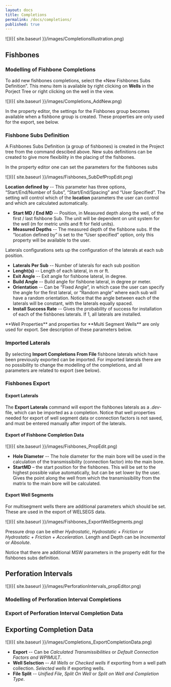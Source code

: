 ```yaml
---
layout: docs
title: Completions
permalink: /docs/completions/
published: true
---
```

![]({{ site.baseurl }}/images/CompletionsIllustration.png)

## Fishbones

### Modelling of Fishbone Completions

To add new fishbones completions, select the «New Fishbones Subs Definition”. This menu item is available by right clicking on **Wells** in the Porject Tree or right clicking on the well in the view. 

![]({{ site.baseurl }}/images/Completions_AddNew.png)

<div class="note info">
In the property editor, the settings for the Fishbones group becomes available when a fishbone group is created. These properties are only used for the export, see below. 
</div>

### Fishbone Subs Definition
A Fishbones Subs Definition (a group of fishbones) is created in the Project tree from the command descibed above. New subs definitions can be created to give more flexibility in the placing of the fishbones. 

In the property editor one can set the parameters for the fishbones subs

![]({{ site.baseurl }}/images/Fishbones_SubDefPropEdit.png)

**Location defined by** -- This parameter has three options, “Start/End/Number of Subs”, “Start/End/Spacing” and “User Specified”. The setting will control which of the **location** parameters the user can control and which are calculated automatically. 
- **Start MD / End MD** -- Position, in Measured depth along the well, of the first / last fishbone Sub. The unit will be dependent on unit system for the well (m for metric units and ft for field units). 
- **Measured Depths** -- The measured depth of the fishbone subs. If the “location defined by” is set to the “User specified” option, only this property will be available to the user. 

Laterals configurations sets up the configuration of the laterals at each sub position.  
- **Laterals Per Sub** -- Number of laterals for each sub position
- **Lenght(s)** -- Length of each lateral, in m or ft. 
- **Exit Angle** -- Exit angle for fishbone lateral, in degree. 
- **Build Angle** -- Build angle for fishbone lateral, in degree pr meter. 
- **Orientation** -- Can be “Fixed Angle”, in which case the user can specify the angle for the first lateral, or “Random angle” where each sub will have a random orientation. Notice that the angle between each of the laterals will be constant, with the laterals equally spaced. 
- **Install Success Rate** -- Gives the probability of success for installation of each of the fishbones laterals. If 1, all laterals are installed.  

<div class="note info">
**Well Properties** and properties for **Multi Segment Wells** are only used for export. See description of these parameters below. 
</div>

### Imported Laterals

By selecting **Import Completions From File** fishbone laterals which have been previously exported can be imported. For imported laterals there are no possibility to change the modelling of the completions, and all parameters are related to export (see below).  

### Fishbones Export 

#### Export Laterals
The **Export Laterals** command will export the fishbones laterals as a *.dev*-file, which can be imported as a completion. Notice that well properties needed for export of well segment data or connection factors is not saved, and must be entered manually after import of the laterals. 

#### Export of Fishbone Completion Data

![]({{ site.baseurl }}/images/Fishbones_PropEdit.png)

- **Hole Diameter** -- The hole diameter for the main bore will be used in the calculation of the transmissibility (connection factor) into the main bore. 
- **StartMD** – the start position for the fishbones. This will be set to the highest possible value automatically, but can be set lower by the user. Gives the point along the well from which the transmissibility from the matrix to the main bore will be calculated.  



#### Export Well Segments
For multisegment wells there are additional parameters which should be set. These are used in the export of WELSEGS data. 

![]({{ site.baseurl }}/images/Fishbones_ExportWellSegments.png)

Pressure drop can be either *Hydrostatic*, *Hydrostatic + Friction* or *Hydrostatic + Friction + Acceleration*. 
Length and Depth can be *Incremental* or *Absolute*. 

Notice that there are additional MSW parameters in the property edit for the fishbones subs definition. 




## Perforation Intervals
![]({{ site.baseurl }}/images/PerforationIntervals_propEditor.png)


### Modelling of Perforation Interval Completions


### Export of Perforation Interval Completion Data


## Exporting Completion Data

![]({{ site.baseurl }}/images/Completions_ExportCompletionData.png)

- **Export**  -- Can be *Calculated Transmissibilities* or *Default Connection Factors and WPIMULT*. 
- **Well Selsction** -- *All Wells* or *Checked wells* if exporting from a well path collection. *Selected wells* if exporting wells. 
- **File Split** -- *Unified File*, *Split On Well* or *Split on Well and Completion Type*.
